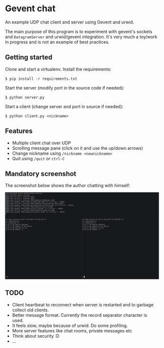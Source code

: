 # Gevent chat

An example UDP chat client and server using Gevent and urwid.

The main purpose of this program is to experiment with gevent's sockets and
`DatagramServer` and urwid/gevent integration. It's very much a toy/work in
progress and is not an example of best practices.


## Getting started

Clone and start a virtualenv. Install the requirements:

    $ pip install -r requirements.txt

Start the server (modify port in the source code if needed):

    $ python server.py

Start a client (change server and port in source if needed):

    $ python client.py <nickname>


## Features

* Multiple client chat over UDP
* Scrolling message pane (click on it and use the up/down arrows)
* Change nickname using `/nickname <newnickname>`
* Quit using `/quit` or `ctrl-C`


## Mandatory screenshot

The screenshot below shows the author chatting with himself:

![So much fun](/misc/screenshot.png)


## TODO

* Client heartbeat to reconnect when server is restarted and to garbage collect
  old clients.
* Better message format. Currently the record separator character is used.
* It feels slow, maybe because of urwid. Do some profiling.
* More server features like chat rooms, private messages etc
* Think about security :D
* ...